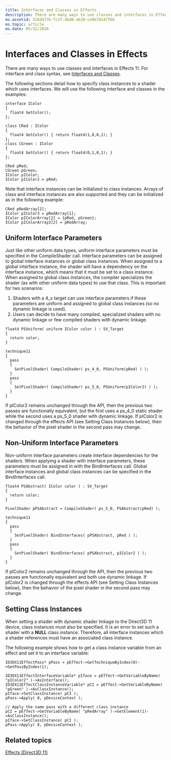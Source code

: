 ```yaml
---
title: Interfaces and Classes in Effects
description: There are many ways to use classes and interfaces in Effects 11.
ms.assetid: 526d477b-fc1f-4bd0-a620-ce9b78147f68
ms.topic: article
ms.date: 05/31/2018
---
```


# Interfaces and Classes in Effects

There are many ways to use classes and interfaces in Effects 11. For interface and class syntax, see [Interfaces and Classes](/windows/desktop/direct3dhlsl/overviews-direct3d-11-hlsl-dynamic-linking-class).

The following sections detail how to specify class instances to a shader which uses interfaces. We will use the following interface and classes in the examples:


```
interface IColor
{
  float4 GetColor();
};

class CRed : IColor
{
  float4 GetColor() { return float4(1,0,0,1); }
};
class CGreen : IColor
{
  float4 GetColor() { return float4(0,1,0,1); }
};

CRed pRed;
CGreen pGreen;
IColor pIColor;
IColor pIColor2 = pRed;
```



Note that interface instances can be initialized to class instances. Arrays of class and interface instances are also supported and they can be initialized as in the following example:


```
CRed pRedArray[2];
IColor pIColor3 = pRedArray[1];
IColor pIColorArray[2] = {pRed, pGreen};
IColor pIColorArray2[2] = pRedArray;
```



## Uniform Interface Parameters

Just like other uniform data types, uniform interface parameters must be specified in the CompileShader call. Interface parameters can be assigned to global interface instances or global class instances. When assigned to a global interface instance, the shader will have a dependency on the interface instance, which means that it must be set to a class instance. When assigned to global class instances, the compiler specializes the shader (as with other uniform data types) to use that class. This is important for two scenarios:

1.  Shaders with a 4\_x target can use interface parameters if these parameters are uniform and assigned to global class instances (so no dynamic linkage is used).
2.  Users can decide to have many compiled, specialized shaders with no dynamic linkage or few compiled shaders with dynamic linkage.


```
float4 PSUniform( uniform IColor color ) : SV_Target
{
  return color;
}

technique11
{
  pass
  {
    SetPixelShader( CompileShader( ps_4_0, PSUniform(pRed) ) );
  }
  pass
  {
    SetPixelShader( CompileShader( ps_5_0, PSUniform(pIColor2) ) );
  }
}
```



If pIColor2 remains unchanged through the API, then the previous two passes are functionally equivalent, but the first uses a ps\_4\_0 static shader while the second uses a ps\_5\_0 shader with dynamic linkage. If pIColor2 is changed through the effects API (see Setting Class Instances below), then the behavior of the pixel shader in the second pass may change.

## Non-Uniform Interface Parameters

Non-uniform interface parameters create interface dependencies for the shaders. When applying a shader with interface parameters, these parameters must be assigned in with the BindInterfaces call. Global interface instances and global class instances can be specified in the BindInterfaces call.


```
float4 PSAbstract( IColor color ) : SV_Target
{
  return color;
}

PixelShader pPSAbstract = CompileShader( ps_5_0, PSAbstract(pRed) );

technique11
{
  pass
  {
    SetPixelShader( BindInterfaces( pPSAbstract, pRed ) );
  }
  pass
  {
    SetPixelShader( BindInterfaces( pPSAbstract, pIColor2 ) );
  }
}
```



If pIColor2 remains unchanged through the API, then the previous two passes are functionally equivalent and both use dynamic linkage. If pIColor2 is changed through the effects API (see Setting Class Instances below), then the behavior of the pixel shader in the second pass may change.

## Setting Class Instances

When setting a shader with dynamic shader linkage to the Direct3D 11 device, class instances must also be specified. It is an error to set such a shader with a **NULL** class instance. Therefore, all interface instances which a shader references must have an associated class instance.

The following example shows how to get a class instance variable from an effect and set it to an interface variable:


```
ID3DX11EffectPass* pPass = pEffect->GetTechniqueByIndex(0)->GetPassByIndex(1);

ID3DX11EffectInterfaceVariable* pIface = pEffect->GetVariableByName( "pIColor2" )->AsInterface();
ID3DX11EffectClassInstanceVariable* pCI = pEffect->GetVariableByName( "pGreen" )->AsClassInstance();
pIface->SetClassInstance( pCI );
pPass->Apply( 0, pDeviceContext );

// Apply the same pass with a different class instance
pCI = pEffect->GetVariableByName( "pRedArray" )->GetElement(1)->AsClassInstance();
pIface->SetClassInstance( pCI );
pPass->Apply( 0, pDeviceContext );
```



## Related topics

<dl> <dt>

[Effects (Direct3D 11)](d3d11-graphics-programming-guide-effects.md)
</dt> </dl>

 

 